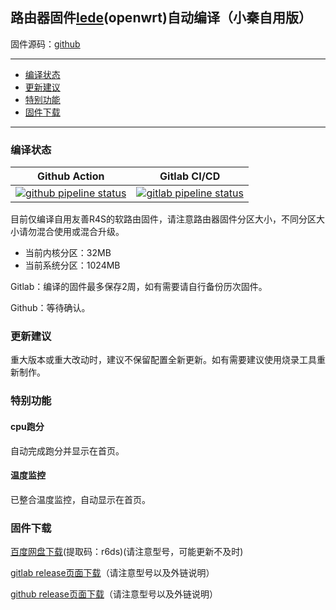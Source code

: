 ## 路由器固件[lede](https://github.com/coolsnowwolf/lede)(openwrt)自动编译（小秦自用版）

固件源码：[github](https://github.com/coolsnowwolf/lede)

--------------
* [编译状态](#编译状态)
* [更新建议](#更新建议)
* [特别功能](#特别功能)
* [固件下载](#固件下载)
--------------

### 编译状态
| Github Action | Gitlab CI/CD |
| ----- | ----- |
| [![github pipeline status](https://github.com/qyh214/OpenWRT-LEDE-BUILD/actions/workflows/openwrt-ci.yml/badge.svg)](https://github.com/qyh214/OpenWRT-LEDE-BUILD/actions/workflows/openwrt-ci.yml) | [![gitlab pipeline status](http://git.qyh.name/shihuang/routerbuild/badges/master/pipeline.svg)](http://git.qyh.name/shihuang/routerbuild/commits/master) |

目前仅编译自用友善R4S的软路由固件，请注意路由器固件分区大小，不同分区大小请勿混合使用或混合升级。

- 当前内核分区：32MB
- 当前系统分区：1024MB

Gitlab：编译的固件最多保存2周，如有需要请自行备份历次固件。

Github：等待确认。

### 更新建议
重大版本或重大改动时，建议不保留配置全新更新。如有需要建议使用烧录工具重新制作。

### 特别功能

#### cpu跑分
自动完成跑分并显示在首页。

#### 温度监控
已整合温度监控，自动显示在首页。

### 固件下载
[百度网盘下载](https://pan.baidu.com/s/1J7tX4Qsu2hF_cmXrhqsogQ)(提取码：r6ds)(请注意型号，可能更新不及时)

[gitlab release页面下载](http://git.qyh.name/shihuang/routerbuild/-/releases)（请注意型号以及外链说明）

[github release页面下载](https://github.com/qyh214/OpenWRT-LEDE-BUILD/releases)（请注意型号以及外链说明）
